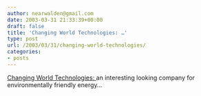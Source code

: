 ```yaml
---
author: nearwalden@gmail.com
date: 2003-03-31 21:33:39+00:00
draft: false
title: 'Changing World Technologies: …'
type: post
url: /2003/03/31/changing-world-technologies/
categories:
- posts
---
```


[Changing World Technologies:  ](//www.changingworldtech.com/home.html') an interesting looking company for environmentally friendly energy…



